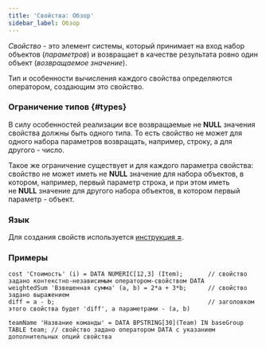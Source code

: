 ```yaml
---
title: 'Свойства: Обзор'
sidebar_label: Обзор
---
```


*Свойство* - это элемент системы, который принимает на вход набор объектов (*параметров*) и возвращает в качестве результата ровно один объект (*возвращаемое значение*). 

Тип и особенности вычисления каждого свойства определяются оператором, создающим это свойство.

### Ограничение типов {#types}

В силу особенностей реализации все возвращаемые не **NULL** значения свойства должны быть одного типа. То есть свойство не может для одного набора параметров возвращать, например, строку, а для другого - число.

Такое же ограничение существует и для каждого параметра свойства: свойство не может иметь не **NULL** значение для набора объектов, в котором, например, первый параметр строка, и при этом иметь не **NULL** значение для другого набора объектов, в котором первый параметр - объект.

### Язык

Для создания свойств используется [инструкция **=**](Instruction_=.md). 

### Примеры

```lsf
cost 'Стоимость' (i) = DATA NUMERIC[12,3] (Item);		// cвойство задано контекстно-независимым оператором-свойством DATA
weightedSum 'Взвешенная сумма' (a, b) = 2*a + 3*b; 		// cвойство задано выражением
diff = a - b; 											// заголовком этого свойства будет 'diff', а параметрами - (a, b)

teamName 'Название команды' = DATA BPSTRING[30](Team) IN baseGroup TABLE team; // свойство задано оператором DATA с указанием дополнительных опций свойства
```
